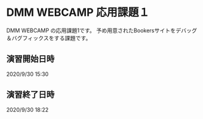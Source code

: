 # DMM WEBCAMP 応用課題１

DMM WEBCAMP の応用課題1です。
予め用意されたBookersサイトをデバッグ＆バグフィックスをする課題です。

## 演習開始日時

2020/9/30 15:30

## 演習終了日時

2020/9/30 18:22